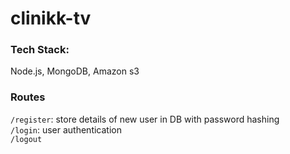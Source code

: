 # clinikk-tv

### Tech Stack: 
Node.js, MongoDB, Amazon s3

### Routes

```/register```: store details of new user in DB with password hashing \
```/login```: user authentication \
```/logout``` 
